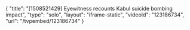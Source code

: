 {
    "title": "[1508521429] Eyewitness recounts Kabul suicide bombing impact",
    "type": "solo",
    "layout": "iframe-static",
    "videoId": "123186734",
    "url": "\/tvpembed\/123186734"
}